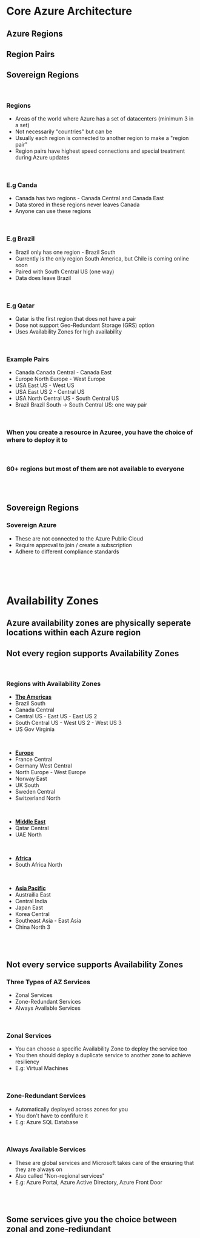 # Core Azure Architecture

## Azure Regions 
## Region Pairs 
## Sovereign Regions

<br>

### Regions

- Areas of the world where Azure has a set of datacenters (minimum 3 in a set)
- Not necessarily "countries" but can be
- Usually each region is connected to another region to make a "region pair"
- Region pairs have highest speed connections and special treatment during Azure updates

<br>

### E.g Canda

- Canada has two regions - Canada Central and Canada East
- Data stored in these regions never leaves Canada
- Anyone can use these regions

<br>

### E.g Brazil

- Brazil only has one region - Brazil South
- Currently is the only region South America, but Chile is coming online soon
- Paired with South Central US (one way)
- Data does leave Brazil

<br>

### E.g Qatar

- Qatar is the first region that does not have a pair
- Dose not support Geo-Redundant Storage (GRS) option
- Uses Availability Zones for high availability

<br>

### Example Pairs
- Canada      Canada Central - Canada East
- Europe      North Europe - West Europe
- USA         East US - West US
- USA         East US 2 - Central US
- USA         North Central US - South Central US
- Brazil      Brazil South -> South Central US: one way pair

<br>

### When you create a resource in Azuree, you have the choice of where to deploy it to

<br>

### 60+ regions but most of them are not available to everyone


<br>
<br>


## Sovereign Regions

### Sovereign Azure

- These are not connected to the Azure Public Cloud
- Require approval to join / create a subscription
- Adhere to different compliance standards

<br>
<br>
<br>


# Availability Zones

## Azure availability zones are physically seperate locations within each Azure region
## Not every region supports Availability Zones

<br>

### Regions with Availability Zones

- <b><ins>The Americas</ins></b>
- Brazil South
- Canada Central
- Central US - East US - East US 2
- South Central US - West US 2 - West US 3
- US Gov Virginia

<br>

- <b><ins>Europe</ins></b>
- France Central
- Germany West Central
- North Europe - West Europe
- Norway East
- UK South
- Sweden Central
- Switzerland North

<br>

- <b><ins>Middle East</ins></b>
- Qatar Central
- UAE North

<br>

- <b><ins>Africa</ins></b>
- South Africa North

<br>

- <b><ins>Asia Pacific</ins></b>
- Austrailia East
- Central India
- Japan East
- Korea Central
- Southeast Asia - East Asia
- China North 3


<br>
<br>


## Not every service supports Availability Zones

### Three Types of AZ Services

- Zonal Services
- Zone-Redundant Services
- Always Available Services

<br>

### Zonal Services

- You can choose a specific Availability Zone to deploy the service too
- You then should deploy a duplicate service to another zone to achieve resiliency
- E.g: Virtual Machines

<br>

### Zone-Redundant Services

- Automatically deployed across zones for you
- You don't have to confifure it
- E.g: Azure SQL Database

<br>

### Always Available Services

- These are global services and Microsoft takes care of the ensuring that they are always on
- Also called "Non-regional services"
- E.g: Azure Portal, Azure Active Directory, Azure Front Door


<br>
<br>


## Some services give you the choice between zonal and zone-rediundant
